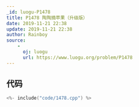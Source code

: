 ```yaml
---
_id: luogu-P1478
title: P1478 陶陶摘苹果（升级版）
date: 2019-11-21 22:38
update: 2019-11-21 22:38
author: Rainboy
source: 
    - 
      oj: luogu
      url: https://www.luogu.org/problem/P1478
---
```


## 代码

```c
<%- include("code/1478.cpp") %>
```

